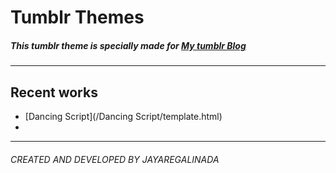 # Tumblr Themes
##### This tumblr theme is specially made for [My tumblr Blog](http://undistinguished.tumblr.com)

* * *


## Recent works
 - [Dancing Script](/Dancing Script/template.html)
 - 
 
* * *
###### CREATED AND DEVELOPED BY JAYAREGALINADA


